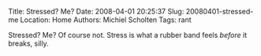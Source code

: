 Title: Stressed? Me?
Date: 2008-04-01 20:25:37
Slug: 20080401-stressed-me
Location: Home
Authors: Michiel Scholten
Tags: rant

<p>Stressed? Me? Of course not. Stress is what a rubber band feels <em>before</em> it breaks, silly.</p>